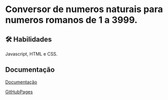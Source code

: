 
# Conversor de numeros naturais para numeros romanos de 1 a 3999.




## 🛠 Habilidades

Javascript, HTML e CSS.


## Documentação

[Documentação](http://numeracaoromana.babuo.com/numeros-romanos-de-1-a-5000)

[GitHubPages](https://tielson.github.io/ConverterNumberRoman/)
